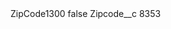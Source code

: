 <?xml version="1.0" encoding="UTF-8"?>
<CustomMetadata xmlns="http://soap.sforce.com/2006/04/metadata" xmlns:xsi="http://www.w3.org/2001/XMLSchema-instance" xmlns:xsd="http://www.w3.org/2001/XMLSchema">
    <label>ZipCode1300</label>
    <protected>false</protected>
    <values>
        <field>Zipcode__c</field>
        <value xsi:type="xsd:string">8353</value>
    </values>
</CustomMetadata>
